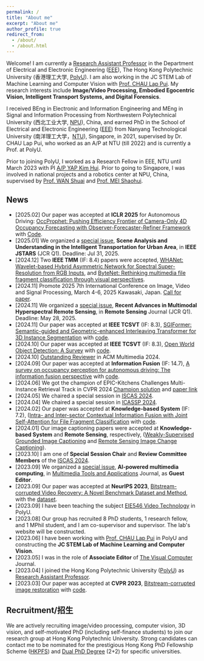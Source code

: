 ```yaml
---
permalink: /
title: "About me"
excerpt: "About me"
author_profile: true
redirect_from: 
  - /about/
  - /about.html
---
```


Welcome! I am currently a [Research Assistant Professor](https://research.polyu.edu.hk/en/persons/yi-wang-3) in the Department of Electrical and Electronic Engineering ([EEE](https://www.polyu.edu.hk/eie/)), The Hong Kong Polytechnic University (香港理工大学, [PolyU](https://www.polyu.edu.hk/)). I am also working in the JC STEM Lab of Machine Learning and Computer Vision with [Prof. CHAU Lap Pui](https://www.polyu.edu.hk/eee/people/academic-staff-and-teaching-staff/prof-chau-lap-pui/). My research interests include __Image/Video Processing, Embodied Egocentric Vision, Intelligent Transport Systems, and Digital Forensics__.

I received BEng in Electronic and Information Engineering and MEng in Signal and Information Processing from Northwestern Polytechnical University (西北工业大学, [NPU](https://en.nwpu.edu.cn/)), China, and earned PhD in the School of Electrical and Electronic Engineering ([EEE](https://www.ntu.edu.sg/eee/)) from Nanyang Technological University (南洋理工大学，[NTU](https://www.ntu.edu.sg/)), Singapore, in 2021, supervised by Dr. CHAU Lap Pui, who worked as an A/P at NTU (till 2022) and is currently a Prof. at PolyU.

Prior to joining PolyU, I worked as a Research Fellow in EEE, NTU until March 2023 with PI [A/P YAP Kim Hui](https://dr.ntu.edu.sg/cris/rp/rp01044). Prior to going to Singapore, I was involved in national projects and a robotics center at NPU, China, supervised by [Prof. WAN Shuai](https://teacher.nwpu.edu.cn/en/wanshuai.html) and [Prof. MEI Shaohui](https://teacher.nwpu.edu.cn/en/meishaohui.html).


## News
* [2025.02] Our paper was accepted at __ICLR 2025__ for Autonomous Driving: [OccProphet: Pushing Efficiency Frontier of Camera-Only 4D Occupancy Forecasting with Observer-Forecaster-Refiner Framework](https://arxiv.org/abs/2502.15180) with [Code](https://github.com/JLChen-C/OccProphet).
* [2025.01] We organized a [special issue](https://www.grss-ieee.org/wp-content/uploads/2024/12/cfp_Scene-Analysis-and-Understanding-in-the-Intelligent-Transportation-for-Urban-Area.pdf), __Scene Analysis and Understanding in the Intelligent Transportation for Urban Area__, in __IEEE JSTARS__ (JCR Q1). Deadline: Jul 31, 2025.
* [2024.12] Two __IEEE TMM__ (IF: 8.4) papers were accepted, [WHANet: Wavelet-based Hybrid Asymmetric Network for Spectral Super-Resolution from RGB Inputs](https://ieeexplore.ieee.org/abstract/document/10812768), and [ByteNet: Rethinking multimedia file fragment classification through visual perspectives](https://ieeexplore.ieee.org/abstract/document/10812851/).
* [2024.11] Promote 2025 7th International Conference on Image, Video and Signal Processing, March 4-6, 2025 Kawasaki, Japan. [Call for paper](https://ivsp.net/call%20for%20papers.html).
* [2024.11] We organized a [special issue](https://www.mdpi.com/journal/remotesensing/special_issues/49AB45KC06), __Recent Advances in Multimodal Hyperspectral Remote Sensing__, in __Remote Sensing__ Journal (JCR Q1). Deadline: May 28, 2025.
* [2024.11] Our paper was accepted at __IEEE TCSVT__ (IF: 8.3), [SGIFormer: Semantic-guided and Geometric-enhanced Interleaving Transformer for 3D Instance Segmentation](https://ieeexplore.ieee.org/document/10753065) with [code](https://rayyoh.github.io/sgiformer).
* [2024.10] Our paper was accepted at __IEEE TCSVT__ (IF: 8.3), [Open World Object Detection: A Survey](https://ieeexplore.ieee.org/abstract/document/10716705) with [code](https://github.com/ArminLee/OWOD_Review).
* [2024.10] [Outstanding Reviewer](https://2024.acmmm.org/outstanding-ac-reviewer) in ACM Multimedia 2024.
* [2024.09] Our paper was accepted at __Information Fusion__ (IF: 14.7), [A survey on occupancy perception for autonomous driving: The information fusion perspective](https://www.sciencedirect.com/science/article/abs/pii/S1566253524004494) with [code](https://github.com/HuaiyuanXu/3D-Occupancy-Perception).
* [2024.06] We got the champion of EPIC-Kitchens Challenges Multi-Instance Retrieval Track in CVPR 2024 [Champion solution](https://codalab.lisn.upsaclay.fr/competitions/617#results) and [paper link](https://arxiv.org/pdf/2406.12256)
* [2024.05] We chaired a special session in [ISCAS 2024](https://epapers2.org/iscas2024/ESR/session_view.php?session_id=53).
* [2024.04] We chaired a special session in [ICASSP 2024](https://cmsworkshops.com/ICASSP2024/view_session.php?SessionID=1318).
* [2024.02] Our paper was accepted at __Knowledge-based System__ (IF: 7.2), ([Intra- and Inter-sector Contextual Information Fusion with Joint Self-Attention for File Fragment Classification](https://authors.elsevier.com/c/1iiBw3OAb9CyZK) with [code](https://github.com/WangyiNTU/JSANet).
* [2024.01] Our image captioning papers were accepted at __Knowledge-based System__ and __Remote Sensing__, respectively, ([Weakly-Supervised Grounded Image Captioning](https://www.sciencedirect.com/science/article/abs/pii/S0950705124000686) and [Remote Sensing Image Change Captioning](https://www.mdpi.com/2072-4292/15/23/5611)).
* [2023.10] I am one of __Special Session Chair__ and __Review Committee Members__ of the [ISCAS 2024](https://2024.ieee-iscas.org).
* [2023.09] We organized a [special issue](https://www.springer.com/journal/11042/updates/26069580), __AI-powered multimedia computing__, in [Multimedia Tools and Applications](https://www.springer.com/journal/11042) Journal, as __Guest Editor__.
* [2023.09] Our paper was accepted at __NeurIPS 2023__, [Bitstream-corrupted Video Recovery: A Novel Benchmark Dataset and Method](https://arxiv.org/abs/2309.13890), with the [dataset](https://github.com/LIUTIGHE/BSCV-Dataset).
* [2023.09] I have been teaching the subject [EIE546 Video Technology](https://www.polyu.edu.hk/eee/-/media/department/eee/content/study/subject-syllabi/eee-subject-syllabi/msc-subjects/2023-2024/eie546.pdf) in PolyU.
* [2023.08] Our group has recruited 8 PhD students, 1 research fellow, and 1 MPhil student, and I am co-supervisor and supervisor. The lab's website will be constructed.
* [2023.06] I have been working with [Prof. CHAU Lap Pui](https://www.polyu.edu.hk/eie/people/academic-staff/prof-chau-lap-pui/) in PolyU and constructing the __JC STEM Lab of Machine Learning and Computer Vision__.
* [2023.05] I was in the role of __Associate Editor__ of [The Visual Computer](https://www.springer.com/journal/371) Journal.
* [2023.04] I joined the Hong Kong Polytechnic University ([PolyU](https://www.polyu.edu.hk/)) as [Research Assistant Professor](https://research.polyu.edu.hk/en/persons/yi-wang-3).
* [2023.03] Our paper was accepted at __CVPR 2023__, [Bitstream-corrupted image restoration](https://arxiv.org/abs/2304.06976) with [code](https://github.com/wenyang001/Two-ACIR).


## Recruitment/招生
We are actively recruiting image/video processing, computer vision, 3D vision, and self-motivated PhD (including self-finance students) to join our research group at Hong Kong Polytechnic University. Strong candidates can contact me to be nominated for the prestigious Hong Kong PhD Fellowship Scheme ([HKPFS](https://www.polyu.edu.hk/gs/prospective-students/hkpfs/)) and [Dual PhD Degree](https://www.polyu.edu.hk/gs/prospective-students/collaborative-phd-programmes/dual-phd-degree-programmes/) (2+2) for specific universities.
<!---
Please refer to [This Link](https://www.eie.polyu.edu.hk/~lpchau/) for the PhD. 
-->

<!---
Please refer to [This Link](https://www.eie.polyu.edu.hk/~lpchau/) for the Contact.
-->

<!---
fill [here](https://forms.office.com/r/WKHmJEaBDb) or
-->

<!---
* [2023.07] I was invited to give a talk titled __Machine Learning in Multimedia Forensics__ by [Cyber Security and Technology Crime Bureau](https://www.police.gov.hk/ppp_en/04_crime_matters/tcd/tcd.html), Hong Kong Police Force.
-->

<!-- {% include base_path %}

{% for post in site.news reversed %}
  {% include news.html %}
{% endfor %} -->

<!-- My co-authors and colleagues of the research group include  -->

<!-- I earned my PhD in Political Science from the
[University *of* North Carolina *at* Chapel Hill](https://www.unc.edu) and my
B.A. in Political Science from [Haverford College](https://www.haverford.edu).
My academic work has been [published](publications) or is forthcoming in
*International Studies Quarterly*, *Conflict Management and Peace Science*,
*Political Science Research and Methods*, and *PS: Political Science & Politics*,
among other outlets. This [research](research) explores the causes and
consequences of political violence using a broad variety of methods such as
latent variable models, geospatial analysis, and big data. While primarily
focused on civil conflict, it also examines contentious political phenomena
including terrorism and economic statecraft, and develops new measures of
institutions in international relations. I have [teaching](teaching) experience
in both quantitative methodology and international relations, and am a certified
instructor with [The Carpentries](https://carpentries.org). -->
